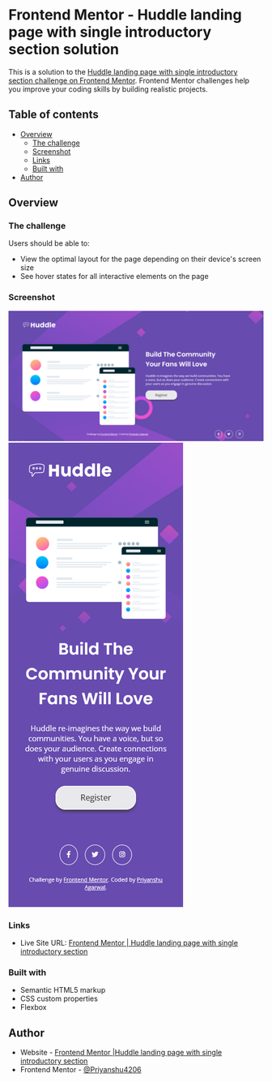 # Frontend Mentor - Huddle landing page with single introductory section solution

This is a solution to the [Huddle landing page with single introductory section challenge on Frontend Mentor](https://www.frontendmentor.io/challenges/huddle-landing-page-with-a-single-introductory-section-B_2Wvxgi0). Frontend Mentor challenges help you improve your coding skills by building realistic projects. 

## Table of contents

- [Overview](#overview)
  - [The challenge](#the-challenge)
  - [Screenshot](#screenshot)
  - [Links](#links)
  - [Built with](#built-with)
- [Author](#author)

## Overview

### The challenge

Users should be able to:

- View the optimal layout for the page depending on their device's screen size
- See hover states for all interactive elements on the page

### Screenshot

![Screenshot for Desktop View](/Desktop_view.png)
![Screenshot for Mobile View](/Mobile_view.png)

### Links

- Live Site URL: [Frontend Mentor | Huddle landing page with single introductory section](https://huddlelandingpage-soln-pa.netlify.app)

### Built with

- Semantic HTML5 markup
- CSS custom properties
- Flexbox

## Author

- Website - [Frontend Mentor |Huddle landing page with single introductory section](https://huddlelandingpage-soln-pa.netlify.app)
- Frontend Mentor - [@Priyanshu4206](https://www.frontendmentor.io/profile/Priyanshu4206)
